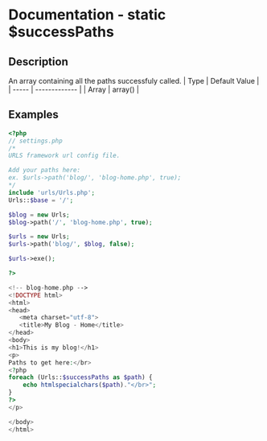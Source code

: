 # Documentation - static $successPaths
## Description
An array containing all the paths successfuly called.
|  Type | Default Value |
| ----- | ------------- |
| Array |    array()    |
## Examples
```PHP
<?php
// settings.php
/*
URLS framework url config file.

Add your paths here:
ex. $urls->path('blog/', 'blog-home.php', true);
*/
include 'urls/Urls.php';
Urls::$base = '/';

$blog = new Urls;
$blog->path('/', 'blog-home.php', true);

$urls = new Urls;
$urls->path('blog/', $blog, false);

$urls->exe();

?>
```

```PHP
<!-- blog-home.php -->
<!DOCTYPE html>
<html>
<head>
   <meta charset="utf-8">
   <title>My Blog - Home</title>
</head>
<body>
<h1>This is my blog!</h1>
<p>
Paths to get here:</br>
<?php
foreach (Urls::$successPaths as $path) {
    echo htmlspecialchars($path)."</br>";
}
?>
</p>

</body>
</html>
```
